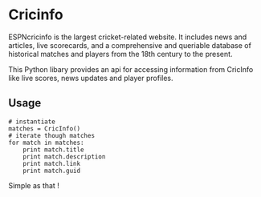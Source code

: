 # Cricinfo

ESPNcricinfo is the largest cricket-related website. It includes news and articles, live scorecards, and a comprehensive and queriable database of historical matches and players from the 18th century to the present.

This Python libary provides an api for accessing information from CricInfo like live scores, news updates and player profiles.

## Usage

    # instantiate
    matches = CricInfo()
    # iterate though matches
    for match in matches:
        print match.title
        print match.description 
        print match.link
        print match.guid

Simple as that !
